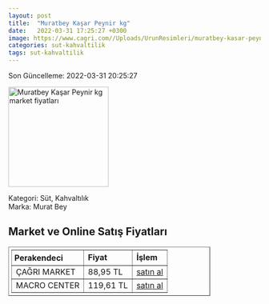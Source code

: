 ```yaml
---
layout: post
title:  "Muratbey Kaşar Peynir kg"
date:   2022-03-31 17:25:27 +0300
image: https://www.cagri.com//Uploads/UrunResimleri/muratbey-kasar-peynir-kg-49b4.jpg
categories: sut-kahvaltilik
tags: sut-kahvaltilik
---
```


Son Güncelleme: 2022-03-31 20:25:27

<img src="https://www.cagri.com//Uploads/UrunResimleri/muratbey-kasar-peynir-kg-49b4.jpg" width="200" alt="Muratbey Kaşar Peynir kg market fiyatları" />

Kategori: Süt, Kahvaltılık
<br />
Marka: Murat Bey

<h2>Market ve Online Satış Fiyatları</h2>

<table border="1" style="padding: 5px;width:80%;">
  <tr>
    <td style="padding: 5px;"><strong>Perakendeci</strong></td>
    <td><strong>Fiyat</strong></td>
    <td><strong>İşlem</strong></td>
  </tr>
  <tr>
              <td title="Çağrı Market">ÇAĞRI MARKET</td>
              <td>88,95 TL</td>
              <td><a title="Çağrı Market" target="_blank" href="https://www.cagri.com/muratbey-kasar-peynir-kg">satın al</a></td>
            </tr><tr>
              <td title="Macro Center">MACRO CENTER</td>
              <td>119,61 TL</td>
              <td><a title="Macro Center" target="_blank" href="https://www.macrocenter.com.tr/muratbey-tam-yagli-taze-kasar-peyniri-kg-p-9a2148">satın al</a></td>
            </tr>
</table>
